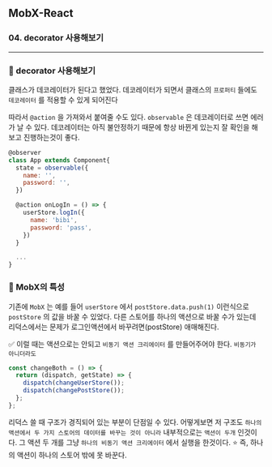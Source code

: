 ## MobX-React

### 04. decorator 사용해보기

---

### 📌 decorator 사용해보기

클래스가 데코레이터가 된다고 했었다. 데코레이터가 되면서 클래스의 `프로퍼티` 들에도 `데코레이터` 를 적용할 수 있게 되어진다

따라서 `@action` 을 가져와서 붙여줄 수도 있다. `observable` 은 데코레이터로 쓰면 에러가 날 수 있다. 데코레이터는 아직 불안정하기 때문에 항상 바뀐게 있는지 잘 확인을 해보고 진행하는것이 좋다.

```jsx
@observer
class App extends Component{
  state = observable({
    name: '',
    password: '',
  })

  @action onLogIn = () => {
    userStore.logIn({
      name: 'bibi',
      password: 'pass',
    })
  }

  ...
}
```

### 📌 MobX의 특성

기존에 `MobX` 는 예를 들어 `userStore` 에서 `postStore.data.push(1)` 이런식으로 `postStore` 의 값을 바꿀 수 있었다.
다른 스토어를 하나의 액션으로 바꿀 수가 있는데 리덕스에서는 문제가 로그인액션에서 바꾸려면(postStore) 애매해진다.

✅ 이럴 때는 액션으로는 안되고 `비동기 액션 크리에이터` 를 만들어주어야 한다. `비동기가 아니더라도`

```js
const changeBoth = () => {
  return (dispatch, getState) => {
    dispatch(changeUserStore());
    dispatch(changePostStore());
  };
};
```

리덕스 쓸 때 구조가 경직되어 있는 부분이 단점일 수 있다. 어떻게보면 저 구조도 `하나의 액션에서 두 가지 스토어의 데이터를 바꾸는 것이 아니라` 내부적으로는 `액션이 두개` 인것이다.
그 액션 두 개를 그냥 `하나의 비동기 액션 크리에이터` 에서 실행을 한것이다.
⭐️ 즉, 하나의 액션이 하나의 스토어 밖에 못 바꾼다.
